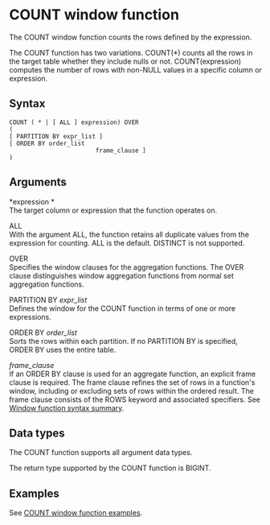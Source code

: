 # COUNT window function<a name="r_WF_COUNT"></a>

 The COUNT window function counts the rows defined by the expression\.

The COUNT function has two variations\. COUNT\(\*\) counts all the rows in the target table whether they include nulls or not\. COUNT\(expression\) computes the number of rows with non\-NULL values in a specific column or expression\.

## Syntax<a name="r_WF_COUNT-synopsis"></a>

```
COUNT ( * | [ ALL ] expression) OVER
(
[ PARTITION BY expr_list ]
[ ORDER BY order_list 
                        frame_clause ]
)
```

## Arguments<a name="r_WF_COUNT-arguments"></a>

 *expression *   
The target column or expression that the function operates on\. 

ALL   
With the argument ALL, the function retains all duplicate values from the expression for counting\. ALL is the default\. DISTINCT is not supported\.

OVER   
Specifies the window clauses for the aggregation functions\. The OVER clause distinguishes window aggregation functions from normal set aggregation functions\.

PARTITION BY *expr\_list*   
Defines the window for the COUNT function in terms of one or more expressions\.

ORDER BY *order\_list*   
Sorts the rows within each partition\. If no PARTITION BY is specified, ORDER BY uses the entire table\.

 *frame\_clause*   
If an ORDER BY clause is used for an aggregate function, an explicit frame clause is required\. The frame clause refines the set of rows in a function's window, including or excluding sets of rows within the ordered result\. The frame clause consists of the ROWS keyword and associated specifiers\. See [Window function syntax summary](r_Window_function_synopsis.md)\.

## Data types<a name="c_Supported_data_types_wf_count"></a>

The COUNT function supports all argument data types\.

The return type supported by the COUNT function is BIGINT\.

## Examples<a name="r_WF_COUNT-examples"></a>

See [COUNT window function examples](r_Examples_of_count_WF.md)\.